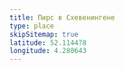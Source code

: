 ```yaml
---
title: Пирс в Схевенингене
type: place
skipSitemap: true
latitude: 52.114478
longitude: 4.280643
---
```

